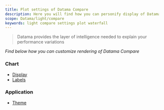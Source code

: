```yaml
---
title: Plot settings of Datama Compare
description: Here you will find how you can personify display of Datama compare plots
scope: Datama/light/compare
keywords: light compare settings plot waterfall
---
```


> Datama provides the layer of intelligence needed to explain your performance variations

_Find below how you can customize rendering of Datama Compare_

### Chart

- [Display]({{site.url}}/{{site.baseurl}}/extensions/Datama-compare/settings/waterfall/display.html)
- [Labels]({{site.url}}/{{site.baseurl}}/extensions/Datama-compare/settings/waterfall/labels.html)

### Application

- [Theme]({{site.url}}/{{site.baseurl}}/extensions/Datama-compare/settings/application/theme.html)
